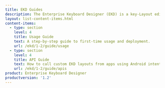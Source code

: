 ```yaml
---
title: EKD Guides
description: The Enterprise Keyboard Designer (EKD) is a key-Layout editor for Windows 7, 8 and 10 with a GUI for creating custom key layouts for Zebra devices. 
layout: list-content-items.html
content-items:
  - type: section
    level: 4
    title: Usage Guide
    text: A step-by-step guide to first-time usage and deployment. 
    url: /ekd/1-2/guide/usage
  - type: section
    level: 4
    title: API Guide
    text: How to call custom EKD layouts from apps using Android intents.  
    url: /ekd/1-2/guide/apis
product: Enterprise Keyboard Designer
productversion: '1.2'
---
```





